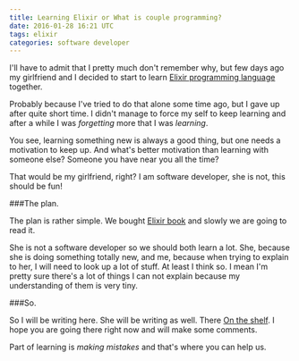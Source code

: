 ```yaml
---
title: Learning Elixir or What is couple programming?
date: 2016-01-28 16:21 UTC
tags: elixir
categories: software developer
---
```


I'll have to admit that I pretty much don't remember why, but few days ago my
girlfriend and I decided to start to learn [Elixir programming language](http://elixir-lang.org/) together.

Probably because I've tried to do that alone some time ago, but I gave up after
quite short time. I didn't manage to force my self to keep learning and after
a while I was *forgetting* more that I was *learning*.

You see, learning something new is always a good thing, but one needs a motivation to keep up. And what's better motivation than learning with someone else? Someone you have near you all the time?

That would be my girlfriend, right? I am software developer, she is not, this should be fun!

###The plan.

The plan is rather simple. We bought [Elixir book](https://pragprog.com/book/elixir/programming-elixir) and slowly we are going to read it.

She is not a software developer so we should both learn a lot. She, because she is doing something totally new, and me, because when trying to explain to her, I will need to look up a lot of stuff. At least I think so. I mean I'm pretty sure there's a lot of things I can not explain because my understanding of them is very tiny.

###So.

So I will be writing here. She will be writing as well. There [On the shelf](http://ontheshelf.github.io/). I hope you are going there right now and will make some comments.

Part of learning is *making mistakes* and that's where you can help us.

